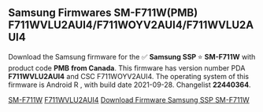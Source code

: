 <h2>Samsung Firmwares SM-F711W(PMB) F711WVLU2AUI4/F711WOYV2AUI4/F711WVLU2AUI4</h2>
Download the Samsung firmware for the ✅ <strong>Samsung SSP </strong> ⭐ <strong>SM-F711W</strong> with product code <strong>PMB</strong> <strong> from Canada</strong>. This firmware has version number PDA <strong>F711WVLU2AUI4</strong> and CSC F711WOYV2AUI4. The operating system of this firmware is Android R , with build date 2021-09-28. Changelist <strong>22440364</strong>.


[SM-F711W](https://samfirm.shop/samsung/model/SM-F711W)
[F711WVLU2AUI4](https://samfirm.shop/samsung/pda/F711WVLU2AUI4)
[Download Firmware Samsung SSP SM-F711W](https://samfirm.shop/samsung/firmware/461367)
